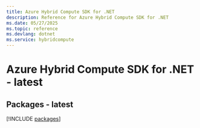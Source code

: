 ```yaml
---
title: Azure Hybrid Compute SDK for .NET
description: Reference for Azure Hybrid Compute SDK for .NET
ms.date: 05/27/2025
ms.topic: reference
ms.devlang: dotnet
ms.service: hybridcompute
---
```

# Azure Hybrid Compute SDK for .NET - latest
## Packages - latest
[!INCLUDE [packages](hybrid-compute-index.md)]